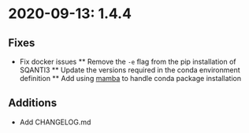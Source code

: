 # 2020-09-13: 1.4.4

## Fixes
* Fix docker issues
** Remove the `-e` flag from the pip installation of SQANTI3
** Update the versions required in the conda environment definition
** Add using [mamba](https://github.com/mamba-org/mamba) to handle
conda package installation

## Additions
* Add CHANGELOG.md